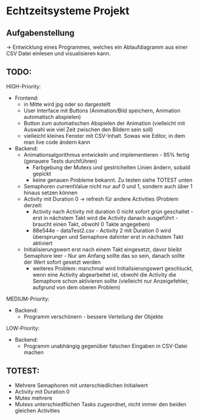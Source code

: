 # Echtzeitsysteme Projekt

## Aufgabenstellung
-> Entwicklung eines Programmes, welches ein Ablaufdiagramm aus einer CSV Datei einlesen und visualisieren kann.

## TODO:
HIGH-Priority:
* Frontend:
    * in Mitte wird jpg oder so dargestellt
    * User Interface mit Buttons (Animation/Bild speichern, Animation automatisch abspielen)
    * Button zum automatischen Abspielen der Animation (vielleicht mit Auswahl wie viel Zeit zwischen den Bildern sein soll)
    * vielleicht kleines Fenster mit CSV-Inhalt. Sowas wie Editor, in dem man live code ändern kann
* Backend:
    * Animationsalgorithmus entwickeln und implementieren - 95% fertig (genauere Tests durchführen)
        * Farbgebung der Mutexs und gestrichelten Linien ändern, sobald gepickt
        * keine genauen Probleme bekannt. Zu testen siehe TOTEST unten
    * Semaphoren currentValue nicht nur auf 0 und 1, sondern auch über 1 hinaus setzen können
    * Activity mit Duration 0 -> refresh für andere Activities (Problem derzeit: 
        * Activity nach Activity mit duration 0 nicht sofort grün geschaltet - erst in nächstem Takt wird die Activity danach ausgeführt - braucht einen Takt, obwohl 0 Takte angegeben)
        * 88e544e - dataTest2.csv - Activity 2 mit Duration 0 wird übersprungen und Semaphore dahinter erst in nächstem Takt aktiviert
    * Initialisierungswert erst nach einem Takt eingesetzt, davor bleibt Semaphore leer - Nur am Anfang sollte das so sein, danach sollte der Wert sofort gesetzt werden
        * weiteres Problem: manchmal wird Initialisierungswert geschluckt, wenn eine Activity abgearbeitet ist, obwohl die Activity die Semaphore schon aktivieren sollte (vielleicht nur Anzeigefehler, aufgrund von dem oberen Problem)

MEDIUM-Priority:
* Backend:
    * Programm verschönern - bessere Verteilung der Objekte

LOW-Priority:
* Backend:
    * Programm unabhängig gegenüber falschen Eingaben in CSV-Datei machen

## TOTEST:
* Mehrere Semaphoren mit unterschiedlichen Initialwert
* Activity mit Duration 0
* Mutex mehrere
* Mutexs unterschiedflichen Tasks zugeordnet, nicht immer den beiden gleichen Activities
